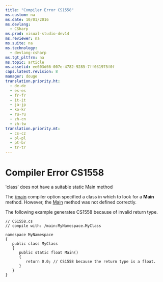 ```yaml
---
title: "Compiler Error CS1558"
ms.custom: na
ms.date: 10/01/2016
ms.devlang: 
  - CSharp
ms.prod: visual-studio-dev14
ms.reviewer: na
ms.suite: na
ms.technology: 
  - devlang-csharp
ms.tgt_pltfrm: na
ms.topic: article
ms.assetid: ee603d66-007e-4782-9285-7ff031975f0f
caps.latest.revision: 8
manager: douge
translation.priority.ht: 
  - de-de
  - es-es
  - fr-fr
  - it-it
  - ja-jp
  - ko-kr
  - ru-ru
  - zh-cn
  - zh-tw
translation.priority.mt: 
  - cs-cz
  - pl-pl
  - pt-br
  - tr-tr
---
```

# Compiler Error CS1558
'class' does not have a suitable static Main method  
  
 The [/main](../Topic/-main%20\(C%23%20Compiler%20Options\).md) compiler option specified a class in which to look for a **Main** method. However, the [Main](../Topic/Main\(\)%20and%20Command-Line%20Arguments%20\(C%23%20Programming%20Guide\).md) method was not defined correctly.  
  
 The following example generates CS1558 because of invalid return type.  
  
```  
// CS1558.cs  
// compile with: /main:MyNamespace.MyClass  
  
namespace MyNamespace  
{  
   public class MyClass  
   {  
      public static float Main()   
      {  
         return 0.0; // CS1558 because the return type is a float.  
      }  
   }  
}  
```